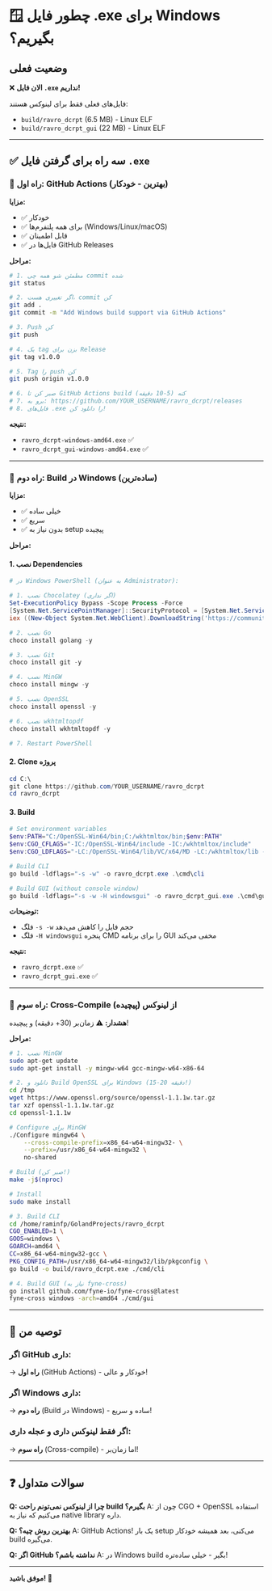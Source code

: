 # 🪟 چطور فایل .exe برای Windows بگیریم؟

## وضعیت فعلی

❌ **الان فایل `.exe` نداریم!**

فایل‌های فعلی فقط برای لینوکس هستند:
- `build/ravro_dcrpt` (6.5 MB) - Linux ELF
- `build/ravro_dcrpt_gui` (22 MB) - Linux ELF

---

## ✅ سه راه برای گرفتن فایل `.exe`

### 🥇 راه اول: GitHub Actions (بهترین - خودکار)

**مزایا:**
- ✅ خودکار
- ✅ برای همه پلتفرم‌ها (Windows/Linux/macOS)
- ✅ قابل اطمینان
- ✅ فایل‌ها در GitHub Releases

**مراحل:**
```bash
# 1. مطمئن شو همه چی commit شده
git status

# 2. اگر تغییری هست، commit کن
git add .
git commit -m "Add Windows build support via GitHub Actions"

# 3. Push کن
git push

# 4. یک tag بزن برای Release
git tag v1.0.0

# 5. Tag را push کن
git push origin v1.0.0

# 6. صبر کن تا GitHub Actions build کنه (5-10 دقیقه)
# 7. برو به: https://github.com/YOUR_USERNAME/ravro_dcrpt/releases
# 8. فایل‌های .exe را دانلود کن!
```

**نتیجه:**
- `ravro_dcrpt-windows-amd64.exe` ✅
- `ravro_dcrpt_gui-windows-amd64.exe` ✅

---

### 🥈 راه دوم: Build در Windows (ساده‌ترین)

**مزایا:**
- ✅ خیلی ساده
- ✅ سریع
- ✅ بدون نیاز به setup پیچیده

**مراحل:**

#### 1. نصب Dependencies

```powershell
# در Windows PowerShell (به عنوان Administrator):

# 1. نصب Chocolatey (اگر نداری)
Set-ExecutionPolicy Bypass -Scope Process -Force
[System.Net.ServicePointManager]::SecurityProtocol = [System.Net.ServicePointManager]::SecurityProtocol -bor 3072
iex ((New-Object System.Net.WebClient).DownloadString('https://community.chocolatey.org/install.ps1'))

# 2. نصب Go
choco install golang -y

# 3. نصب Git
choco install git -y

# 4. نصب MinGW
choco install mingw -y

# 5. نصب OpenSSL
choco install openssl -y

# 6. نصب wkhtmltopdf
choco install wkhtmltopdf -y

# 7. Restart PowerShell
```

#### 2. Clone پروژه

```powershell
cd C:\
git clone https://github.com/YOUR_USERNAME/ravro_dcrpt
cd ravro_dcrpt
```

#### 3. Build

```powershell
# Set environment variables
$env:PATH="C:/OpenSSL-Win64/bin;C:/wkhtmltox/bin;$env:PATH"
$env:CGO_CFLAGS="-IC:/OpenSSL-Win64/include -IC:/wkhtmltox/include"
$env:CGO_LDFLAGS="-LC:/OpenSSL-Win64/lib/VC/x64/MD -LC:/wkhtmltox/lib -L/C:/wkhtmltox/bin -lssl -lcrypto -lws2_32 -lcrypt32 -lwkhtmltox"

# Build CLI
go build -ldflags="-s -w" -o ravro_dcrpt.exe .\cmd\cli

# Build GUI (without console window)
go build -ldflags="-s -w -H windowsgui" -o ravro_dcrpt_gui.exe .\cmd\gui
```

**توضیحات:**
- فلگ `-s -w` حجم فایل را کاهش می‌دهد
- فلگ `-H windowsgui` پنجره CMD را برای برنامه GUI مخفی می‌کند

**نتیجه:**
- `ravro_dcrpt.exe` ✅
- `ravro_dcrpt_gui.exe` ✅

---

### 🥉 راه سوم: Cross-Compile از لینوکس (پیچیده)

**هشدار:** ⚠️ زمان‌بر (30+ دقیقه) و پیچیده!

**مراحل:**

```bash
# 1. نصب MinGW
sudo apt-get update
sudo apt-get install -y mingw-w64 gcc-mingw-w64-x86-64

# 2. دانلود و Build OpenSSL برای Windows (15-20 دقیقه!)
cd /tmp
wget https://www.openssl.org/source/openssl-1.1.1w.tar.gz
tar xzf openssl-1.1.1w.tar.gz
cd openssl-1.1.1w

# Configure برای MinGW
./Configure mingw64 \
    --cross-compile-prefix=x86_64-w64-mingw32- \
    --prefix=/usr/x86_64-w64-mingw32 \
    no-shared

# Build (صبر کن!)
make -j$(nproc)

# Install
sudo make install

# 3. Build CLI
cd /home/raminfp/GolandProjects/ravro_dcrpt
CGO_ENABLED=1 \
GOOS=windows \
GOARCH=amd64 \
CC=x86_64-w64-mingw32-gcc \
PKG_CONFIG_PATH=/usr/x86_64-w64-mingw32/lib/pkgconfig \
go build -o build/ravro_dcrpt.exe ./cmd/cli

# 4. Build GUI (نیاز به fyne-cross)
go install github.com/fyne-io/fyne-cross@latest
fyne-cross windows -arch=amd64 ./cmd/gui
```

---

## 🎯 توصیه من

### اگر GitHub داری:
→ **راه اول** (GitHub Actions) - خودکار و عالی!

### اگر Windows داری:
→ **راه دوم** (Build در Windows) - ساده و سریع!

### اگر فقط لینوکس داری و عجله داری:
→ **راه سوم** (Cross-compile) - اما زمان‌بر!

---

## ❓ سوالات متداول

**Q: چرا از لینوکس نمی‌تونم راحت build بگیرم؟**
A: چون از CGO + OpenSSL استفاده می‌کنیم که نیاز به native library داره.

**Q: بهترین روش چیه؟**
A: GitHub Actions! یک بار setup می‌کنی، بعد همیشه خودکار build می‌گیره.

**Q: اگر GitHub نداشته باشم؟**
A: در Windows build بگیر - خیلی ساده‌تره!

---

**موفق باشید! 🚀**
